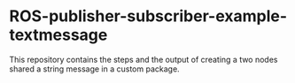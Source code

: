 # ROS-publisher-subscriber-example-textmessage

This repository contains the steps and the output of creating a two nodes shared a string message in a custom package.

